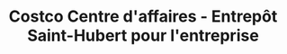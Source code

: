 ---
title: "Costco Centre d'affaires - Entrepôt Saint-Hubert pour l'entreprise"
url: /longueuil/costco-centre-daffaires-entrepot-saint-hubert-pour-lentreprise/
shop: wholesale
---